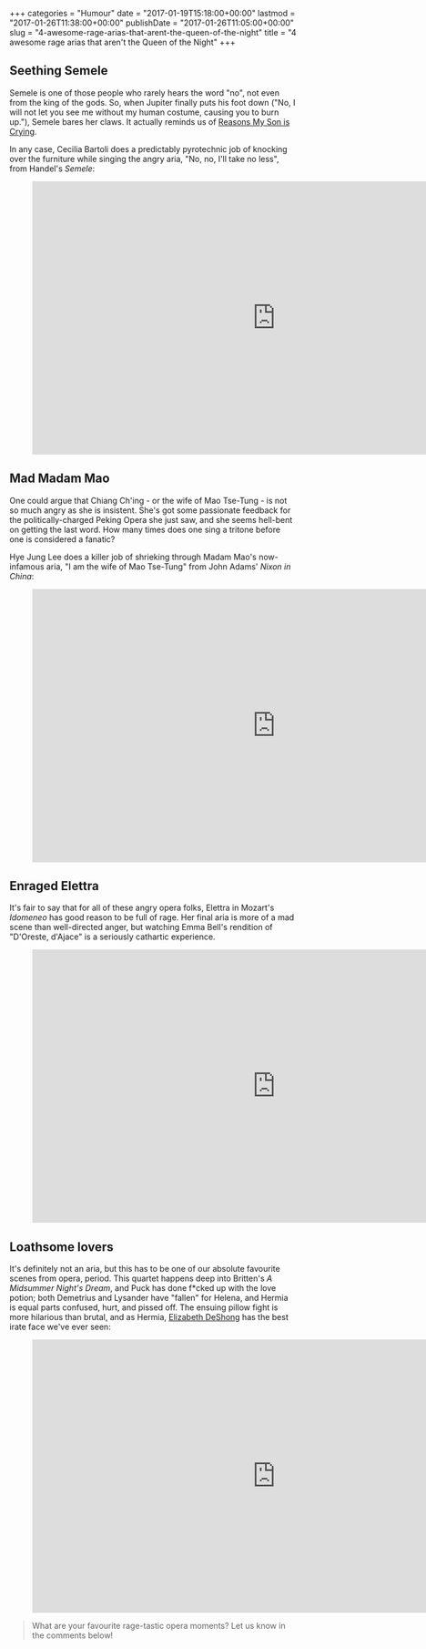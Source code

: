 +++
categories = "Humour"
date = "2017-01-19T15:18:00+00:00"
lastmod = "2017-01-26T11:38:00+00:00"
publishDate = "2017-01-26T11:05:00+00:00"
slug = "4-awesome-rage-arias-that-arent-the-queen-of-the-night"
title = "4 awesome rage arias that aren&#039;t the Queen of the Night"
+++

## Seething Semele

Semele is one of those people who rarely hears the word "no", not even from the king of the gods. So, when Jupiter finally puts his foot down ("No, I will not let you see me without my human costume, causing you to burn up."), Semele bares her claws. It actually reminds us of [Reasons My Son is Crying](https://twitter.com/ReasonsMySonCry).

In any case, Cecilia Bartoli does a predictably pyrotechnic job of knocking over the furniture while singing the angry aria, "No, no, I'll take no less", from Handel's *Semele*:

<figure data-type="video">
<iframe width="854" height="480" src="https://www.youtube.com/embed/kyzR2qvT0Ac?start=10" frameborder="0" allowfullscreen></iframe>
</figure>

## Mad Madam Mao

One could argue that Chiang Ch'ing - or the wife of Mao Tse-Tung - is not so much angry as she is insistent. She's got some passionate feedback for the politically-charged Peking Opera she just saw, and she seems hell-bent on getting the last word. How many times does one sing a tritone before one is considered a fanatic?

Hye Jung Lee does a killer job of shrieking through Madam Mao's now-infamous aria, "I am the wife of Mao Tse-Tung" from John Adams' *Nixon in China*:

<figure data-type="video">
<iframe width="854" height="480" src="https://www.youtube.com/embed/IwHxvRJ_vPM" frameborder="0" allowfullscreen></iframe></figure>

## Enraged Elettra

It's fair to say that for all of these angry opera folks, Elettra in Mozart's *Idomeneo* has good reason to be full of rage. Her final aria is more of a mad scene than well-directed anger, but watching Emma Bell's rendition of "D'Oreste, d'Ajace" is a seriously cathartic experience.

<figure data-type="video">
<iframe width="854" height="480" src="https://www.youtube.com/embed/Ba9K_T5ivTQ?start=8652" frameborder="0" allowfullscreen></iframe>
</figure>

## Loathsome lovers

It's definitely not an aria, but this has to be one of our absolute favourite scenes from opera, period. This quartet happens deep into Britten's *A Midsummer Night's Dream*, and Puck has done f\*cked up with the love potion; both Demetrius and Lysander have "fallen" for Helena, and Hermia is equal parts confused, hurt, and pissed off. The ensuing pillow fight is more hilarious than brutal, and as Hermia, [Elizabeth DeShong](/scene/people/elizabeth-deshong/) has the best irate face we've ever seen:

<figure data-type="video">
<iframe width="854" height="480" src="https://www.youtube.com/embed/ysEuB-eAXp0?start=5123" frameborder="0" allowfullscreen></iframe>
</figure>

>What are your favourite rage-tastic opera moments? Let us know in the comments below!
